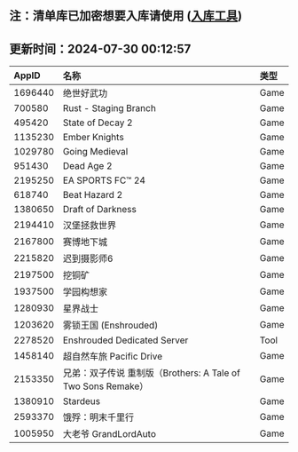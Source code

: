 ## 注：清单库已加密想要入库请使用 ([入库工具](https://github.com/BlankTMing/ManifestAutoUpdate/releases))

## 更新时间：2024-07-30 00:12:57
| AppID | 名称 | 类型  |
| :-------------------- | :----------------------------- | :----------- |
| 1696440 | 绝世好武功| Game |
| 700580 | Rust - Staging Branch| Game |
| 495420 | State of Decay 2| Game |
| 1135230 | Ember Knights| Game |
| 1029780 | Going Medieval| Game |
| 951430 | Dead Age 2| Game |
| 2195250 | EA SPORTS FC™ 24| Game |
| 618740 | Beat Hazard 2| Game |
| 1380650 | Draft of Darkness| Game |
| 2194410 | 汉堡拯救世界| Game |
| 2167800 | 赛博地下城| Game |
| 2215820 | 迟到摄影师6| Game |
| 2197500 | 挖铜矿| Game |
| 1937500 | 学园构想家| Game |
| 1280930 | 星界战士| Game |
| 1203620 | 雾锁王国 (Enshrouded)| Game |
| 2278520 | Enshrouded Dedicated Server| Tool |
| 1458140 | 超自然车旅 Pacific Drive| Game |
| 2153350 | 兄弟：双子传说 重制版（Brothers: A Tale of Two Sons Remake）| Game |
| 1380910 | Stardeus| Game |
| 2593370 | 饿殍：明末千里行| Game |
| 1005950 | 大老爷 GrandLordAuto| Game |
